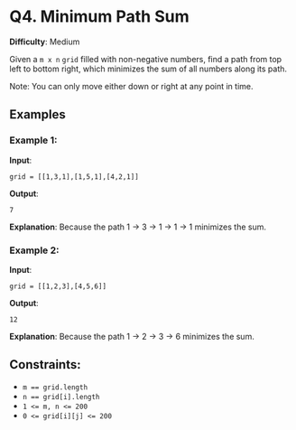 # Q4. Minimum Path Sum

**Difficulty**: Medium

Given a `m x n` `grid` filled with non-negative numbers, find a path from top left to bottom right, which minimizes the sum of all numbers along its path.

Note: You can only move either down or right at any point in time.

## Examples

### Example 1:

**Input**:
```
grid = [[1,3,1],[1,5,1],[4,2,1]]
```

**Output**:
```
7
```

**Explanation**:
Because the path 1 → 3 → 1 → 1 → 1 minimizes the sum.

### Example 2:

**Input**:
```
grid = [[1,2,3],[4,5,6]]
```

**Output**:
```
12
```

**Explanation**:
Because the path 1 → 2 → 3 → 6 minimizes the sum.


## Constraints:

- `m == grid.length`
- `n == grid[i].length`
- `1 <= m, n <= 200`
- `0 <= grid[i][j] <= 200`



